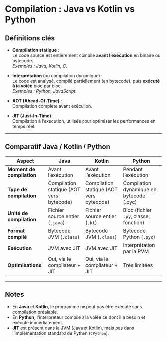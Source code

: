 # Compilation : Java vs Kotlin vs Python

## Définitions clés

- **Compilation statique** :  
  Le code source est entièrement compilé **avant l’exécution** en binaire ou bytecode.  
  _Exemples : Java, Kotlin, C._

- **Interprétation** (ou compilation dynamique) :  
  Le code est analysé, compilé partiellement (en bytecode), puis **exécuté à la volée** bloc par bloc.  
  _Exemples : Python, JavaScript._

- **AOT (Ahead-Of-Time)** :  
  Compilation complète avant exécution.

- **JIT (Just-In-Time)** :  
  Compilation à l’exécution, utilisée pour optimiser les performances en temps réel.

---

## Comparatif Java / Kotlin / Python

| Aspect                   | Java                                   | Kotlin                                  | Python                                      |
|--------------------------|----------------------------------------|----------------------------------------|---------------------------------------------|
| **Moment de compilation**| Avant l’exécution                      | Avant l’exécution                      | Pendant l’exécution                         |
| **Type de compilation**  | Compilation statique (AOT vers bytecode) | Compilation statique (AOT vers bytecode) | Compilation dynamique en bytecode (.pyc)   |
| **Unité de compilation** | Fichier source entier (`.java`)        | Fichier source entier (`.kt`)           | Bloc (fichier `.py`, classe, fonction)      |
| **Format compilé**       | Bytecode JVM (`.class`)                | Bytecode JVM (`.class`)                | Bytecode Python (`.pyc`)                    |
| **Exécution**            | JVM avec JIT                           | JVM avec JIT                           | Interprétation par la PVM                   |
| **Optimisations**        | Oui, via le compilateur + JIT          | Oui, via le compilateur + JIT          | Très limitées                               |

---

## Notes

- En **Java** et **Kotlin**, le programme ne peut pas être exécuté sans compilation préalable.  
- En **Python**, l'interpréteur compile à la volée ce dont il a besoin et exécute immédiatement.  
- **JIT** est présent dans la JVM (Java et Kotlin), mais pas dans l’implémentation standard de Python (`CPython`).
